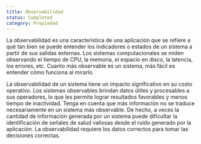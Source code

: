 ```yaml
---
title: Observabilidad
status: Completed
category: Propiedad
---
```


La observabilidad es una característica de una aplicación que se refiere a qué tan bien se puede entender los indicadores o estados de un sistema a partir de sus salidas externas. Los sistemas computacionales se miden observando el tiempo de CPU, la memoria, el espacio en disco, la latencia, los errores, etc. Cuanto más observable es un sistema, más fácil es entender cómo funciona al mirarlo.

La observabilidad de un sistema tiene un impacto significativo en su costo operativo. Los sistemas observables brindan datos útiles y procesables a sus operadores, lo que les permite lograr resultados favorables y menos tiempo de inactividad. Tenga en cuenta que más información no se traduce necesariamente en un sistema más observable. De hecho, a veces la cantidad de información generada por un sistema puede dificultar la identificación de señales de salud valiosas desde el ruido generado por la aplicación. La observabilidad requiere los datos correctos para tomar las decisiones correctas.
